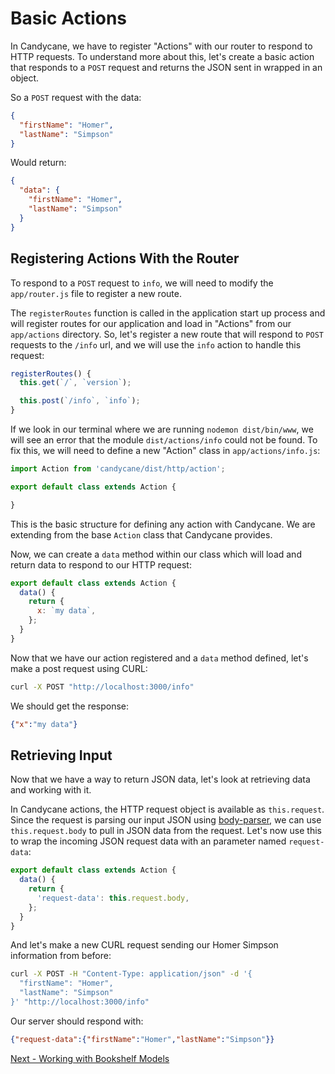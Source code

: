 # Basic Actions

In Candycane, we have to register "Actions" with our router to respond to HTTP requests.
To understand more about this, let's create a basic action that responds to a `POST` request and returns the JSON sent in wrapped in an object.

So a `POST` request with the data:

```json
{
  "firstName": "Homer",
  "lastName": "Simpson"
}
```

Would return:

```json
{
  "data": {
    "firstName": "Homer",
    "lastName": "Simpson"
  }
}
```

## Registering Actions With the Router

To respond to a `POST` request to `info`, we will need to modify the `app/router.js` file to register a new route.

The `registerRoutes` function is called in the application start up process and will register routes for our application and load in "Actions" from our `app/actions` directory.
So, let's register a new route that will respond to `POST` requests to the `/info` url, and we will use the `info` action to handle this request:

```js
registerRoutes() {
  this.get(`/`, `version`);

  this.post(`/info`, `info`);
}
```

If we look in our terminal where we are running `nodemon dist/bin/www`, we will see an error that the module `dist/actions/info` could not be found.
To fix this, we will need to define a new "Action" class in `app/actions/info.js`:

```js
import Action from 'candycane/dist/http/action';

export default class extends Action {

}
```

This is the basic structure for defining any action with Candycane.
We are extending from the base `Action` class that Candycane provides.

Now, we can create a `data` method within our class which will load and return data to respond to our HTTP request:

```js
export default class extends Action {
  data() {
    return {
      x: `my data`,
    };
  }
}
```

Now that we have our action registered and a `data` method defined, let's make a post request using CURL:

```bash
curl -X POST "http://localhost:3000/info"
```

We should get the response:

```json
{"x":"my data"}
```

## Retrieving Input

Now that we have a way to return JSON data, let's look at retrieving data and working with it.

In Candycane actions, the HTTP request object is available as `this.request`.
Since the request is parsing our input JSON using [body-parser](https://github.com/expressjs/body-parser), we can use `this.request.body` to pull in JSON data from the request.
Let's now use this to wrap the incoming JSON request data with an parameter named `request-data`:

```js
export default class extends Action {
  data() {
    return {
      'request-data': this.request.body,
    };
  }
}
```

And let's make a new CURL request sending our Homer Simpson information from before:

```bash
curl -X POST -H "Content-Type: application/json" -d '{
  "firstName": "Homer",
  "lastName": "Simpson"
}' "http://localhost:3000/info"
```

Our server should respond with:

```json
{"request-data":{"firstName":"Homer","lastName":"Simpson"}}
```

[Next - Working with Bookshelf Models](./bookshelf.md)
